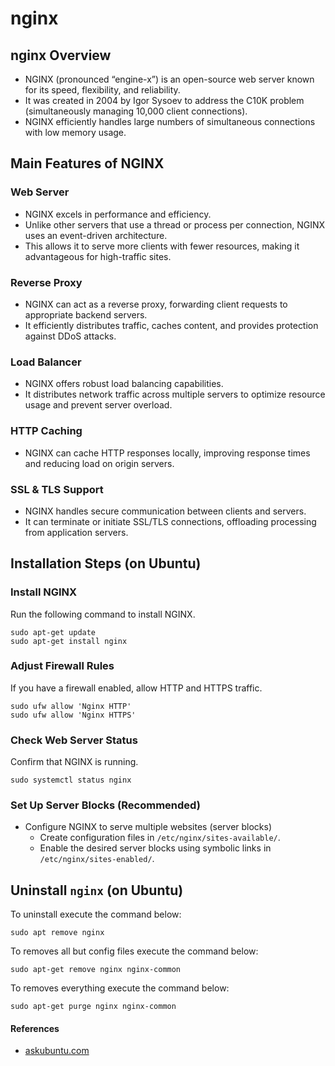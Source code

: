 # nginx

## nginx Overview
- NGINX (pronounced “engine-x”) is an open-source web server known for its speed, flexibility, and reliability.
- It was created in 2004 by Igor Sysoev to address the C10K problem (simultaneously managing 10,000 client connections).
- NGINX efficiently handles large numbers of simultaneous connections with low memory usage.

## Main Features of NGINX

### Web Server
- NGINX excels in performance and efficiency.
- Unlike other servers that use a thread or process per connection, NGINX uses an event-driven architecture.
- This allows it to serve more clients with fewer resources, making it advantageous for high-traffic sites.

### Reverse Proxy
- NGINX can act as a reverse proxy, forwarding client requests to appropriate backend servers.
- It efficiently distributes traffic, caches content, and provides protection against DDoS attacks.

### Load Balancer
- NGINX offers robust load balancing capabilities.
- It distributes network traffic across multiple servers to optimize resource usage and prevent server overload.

### HTTP Caching
- NGINX can cache HTTP responses locally, improving response times and reducing load on origin servers.

### SSL & TLS Support
- NGINX handles secure communication between clients and servers.
- It can terminate or initiate SSL/TLS connections, offloading processing from application servers.

## Installation Steps (on Ubuntu)

### Install NGINX
Run the following command to install NGINX.
```
sudo apt-get update
sudo apt-get install nginx
```

### Adjust Firewall Rules
If you have a firewall enabled, allow HTTP and HTTPS traffic.
```
sudo ufw allow 'Nginx HTTP'
sudo ufw allow 'Nginx HTTPS'
```

### Check Web Server Status
Confirm that NGINX is running.
```
sudo systemctl status nginx
```

### Set Up Server Blocks (Recommended)
- Configure NGINX to serve multiple websites (server blocks)
    - Create configuration files in `/etc/nginx/sites-available/`.
    - Enable the desired server blocks using symbolic links in `/etc/nginx/sites-enabled/`.

## Uninstall `nginx` (on Ubuntu)
To uninstall execute the command below:
```
sudo apt remove nginx
```

To removes all but config files execute the command below:
```
sudo apt-get remove nginx nginx-common
```
To removes everything execute the command below:
```
sudo apt-get purge nginx nginx-common
```

#### References
- [askubuntu.com](https://askubuntu.com/questions/235347/what-is-the-best-way-to-uninstall-nginx)